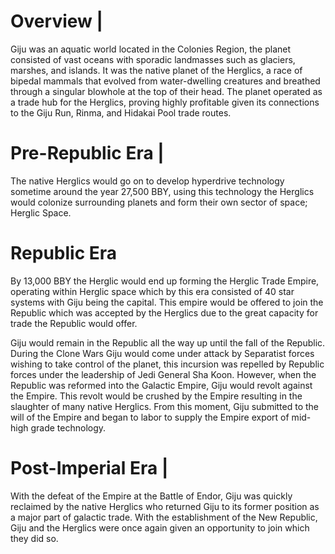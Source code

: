 # Overview |
Giju was an aquatic world located in the Colonies Region, the planet consisted of vast oceans with sporadic landmasses such as glaciers, marshes, and islands.
It was the native planet of the Herglics, a race of bipedal mammals that evolved from water-dwelling creatures and breathed through a singular blowhole at the top of their head.
The planet operated as a trade hub for the Herglics, proving highly profitable given its connections to the Giju Run, Rinma, and Hidakai Pool trade routes.

# Pre-Republic Era |
The native Herglics would go on to develop hyperdrive technology sometime around the year 27,500 BBY, using this technology the Herglics would colonize surrounding planets and form their own sector of space; Herglic Space.



# Republic Era
By 13,000 BBY the Herglic would end up forming the Herglic Trade Empire, operating within Herglic space which by this era consisted of 40 star systems with Giju being the capital.
This empire would be offered to join the Republic which was accepted by the Herglics due to the great capacity for trade the Republic would offer.

Giju would remain in the Republic all the way up until the fall of the Republic.
During the Clone Wars Giju would come under attack by Separatist forces wishing to take control of the planet, this incursion was repelled by Republic forces under the leadership of Jedi General Sha Koon.
However, when the Republic was reformed into the Galactic Empire, Giju would revolt against the Empire.
This revolt would be crushed by the Empire resulting in the slaughter of many native Herglics.
From this moment, Giju submitted to the will of the Empire and began to labor to supply the Empire export of mid-high grade technology.



# Post-Imperial Era |
With the defeat of the Empire at the Battle of Endor, Giju was quickly reclaimed by the native Herglics who returned Giju to its former position as a major part of galactic trade.
With the establishment of the New Republic, Giju and the Herglics were once again given an opportunity to join which they did so.